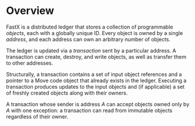 # Overview

FastX is a distributed ledger that stores a collection of programmable *objects*, each with a globally unique ID. Every object is owned by a single *address*, and each address can own an arbitrary number of objects.

The ledger is updated via a *transaction* sent by a particular address. A transaction can create, destroy, and write objects, as well as transfer them to other addresses.

Structurally, a transaction contains a set of input object references and a pointer to a Move code object that already exists in the ledger. Executing a transaction produces updates to the input objects and (if applicable) a set of freshly created objects along with their owners.

A transaction whose sender is address *A* can accept objects owned only by *A* with one exception: a transaction can read from immutable objects regardless of their owner.
